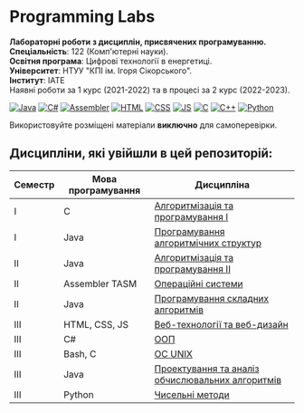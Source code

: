 # Programming Labs
**Лабораторні роботи з дисциплін, присвячених програмуванню.**<br>
**Спеціальність**: 122 (Комп'ютерні науки).<br>
**Освітня програма**: Цифрові технології в енергетиці.<br>
**Університет**: НТУУ "КПІ ім. Ігоря Сікорського".<br>
**Інститут**: ІАТЕ<br>
Наявні роботи за 1 курс (2021-2022) та в процесі за 2 курс (2022-2023).<br>

[![Java](https://img.shields.io/badge/Java-E87000?style=for-the-badge&logo=coffeescript&logoColor=white)](#)
[![C#](https://img.shields.io/badge/c%23-purple?style=for-the-badge&logo=csharp&logoColor=white)](#)
[![Assembler](https://img.shields.io/badge/TASM-005494?style=for-the-badge&logo=assemblyscript&logoColor=white)](#)
[![HTML](https://img.shields.io/badge/HTML-DD4A25?style=for-the-badge&logo=html5&logoColor=white)](#)
[![CSS](https://img.shields.io/badge/CSS-254ADD?style=for-the-badge&logo=css3&logoColor=white)](#)
[![JS](https://img.shields.io/badge/JS-EFD81D?style=for-the-badge&logo=Javascript&logoColor=white)](#)
[![C](https://img.shields.io/badge/C-7B8794?style=for-the-badge&logo=c&logoColor=white)](#)
[![C++](https://img.shields.io/badge/C++-005494?style=for-the-badge&logo=cplusplus&logoColor=white)](#)
[![Python](https://img.shields.io/badge/Python-005494?style=for-the-badge&logo=python&logoColor=yellow)](#)

Використовуйте розміщені матеріали **виключно** для самоперевірки.

## Дисципліни, які увійшли в цей репозиторій:

Семестр | Мова програмування   | Дисципліна               
------- | ----------------------- | -----------------------
I | C | [Алгоритмізація та програмування I](https://github.com/xairaven/kpi_labs/tree/main/1stSemester/Algorithmization%20and%20programming%20(I))
I | Java | [Програмування алгоритмічних структур](https://github.com/xairaven/kpi_labs/tree/main/1stSemester/Programming%20algorithmic%20structures)
II | Java | [Алгоритмізація та програмування II](https://github.com/xairaven/KPI-Labs/tree/main/2ndSemester/Algorithmization%20and%20programming%20(II))
II | Assembler TASM | [Операційні системи](https://github.com/xairaven/kpi_labs/tree/main/2ndSemester/Operating%20Systems)
II | Java | [Програмування складних алгоритмів](https://github.com/xairaven/kpi_labs/tree/main/2ndSemester/Programming%20complex%20algorithms)
III | HTML, CSS, JS | [Веб-технології та веб-дизайн](https://github.com/xairaven/kpi_labs/tree/main/3rdSemester/Web%20Design)
III | С# | [ООП](https://github.com/xairaven/kpi_labs/tree/main/3rdSemester/OOP)
III | Bash, C | [ОС UNIX](https://github.com/xairaven/kpi_labs/tree/main/3rdSemester/OS%20UNIX)
III | Java | [Проектування та аналіз обчислювальних алгоритмів](https://github.com/xairaven/kpi_labs/tree/main/3rdSemester/DACA)
III | Python | [Чисельні методи](https://github.com/xairaven/kpi_labs/tree/main/3rdSemester/Numerical%20Analysis)